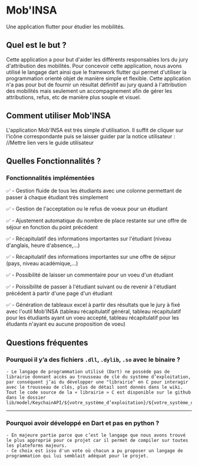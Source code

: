# Mob'INSA

Une application flutter pour étudier les mobilités.

## Quel est le but ?

Cette application a pour but d'aider les différents responsables lors du jury d'attribution des mobilités. 
Pour concevoir cette application, nous avons utilisé le langage dart ainsi que le framework flutter qui permet d'utiliser la 
programmation orienté objet de manière simple et flexible. Cette application n'a pas pour but de fournir un résultat définitif au jury 
quand à l'attribution des mobilités mais seulement un accompagnement afin de gérer les attributions, refus, etc de manière plus souple et visuel.

## Comment utiliser Mob'INSA

L'application Mob'INSA est très simple d'utilisation. Il suffit de cliquer sur l'icône correspondante
puis se laisser guider par la notice utilisateur : //Mettre lien vers le guide utilisateur

## Quelles Fonctionnalités ?
### Fonctionnalités implémentées

✅ - Gestion fluide de tous les étudiants avec une colonne permettant de passer à chaque étudiant très simplement

✅ - Gestion de l'acceptation ou le refus de voeux pour un étudiant

✅ - Ajustement automatique du nombre de place restante sur une offre de séjour en fonction du point précédent

✅ - Récapitulatif des informations importantes sur l'étudiant (niveau d'anglais, heure d'absence,...)

✅ - Récapitulatif des informations importantes sur une offre de séjour (pays, niveau académique,...)

✅ - Possibilité de laisser un commentaire pour un voeu d'un étudiant

✅ - Poissibilité de passer à l'étudiant suivant ou de revenir à l'étudiant précédent à partir d'une page d'un étudiant

✅ - Génération de tableaux excel à partir des résultats que le jury à fixé avec l'outil Mob'INSA (tableau récapitulatif général, tableau récapitulatif pour les étudiants ayant un voeu accepté, tableau récapitulatif pour les étudants n'ayant eu aucune proposition de voeu)

## Questions fréquentes

### Pourquoi il y’a des fichiers `.dll`, `.dylib`, `.so` avec le binaire ?
    - Le langage de programmation utilisé (Dart) ne possède pas de librairie donnant accès au trousseau de clé du système d’exploitation, par conséquent j’ai du développer une "librairie" en C pour interagir avec le trousseau de clés, plus de détail sont donnés dans le wiki. Tout le code source de la « librairie » C est disponible sur le github dans le dossier lib/model/KeychainAPI/${votre_système_d’exploitation}/${votre_système_d’exploitation}keychainAPI.c

----

### Pourquoi avoir développé en Dart et pas en python ?
    - En majeure partie parce que c’est le langage que nous avons trouvé le plus approprié pour ce projet car il permet de compiler sur toutes les plateforms majeurs. 
    - Ce choix est issu d'un vote où chacun a pu proposer un langage de programmation qui lui semblait adéquat pour le projet.

